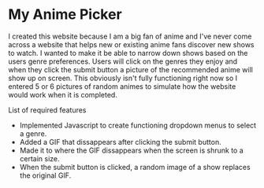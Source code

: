 # My Anime Picker

I created this website because I am a big fan of anime and I've never come across a website that helps new or existing anime fans discover new shows to watch. I wanted to make it be able to narrow down shows based on the users genre preferences. Users will click on the genres they enjoy and when they click the submit button a picture of the recommended anime will show up on screen. This obviously isn't fully functioning right now so I entered 5 or 6 pictures of random animes to simulate how the website would work when it is completed.

List of required features

- Implemented Javascript to create functioning dropdown menus to select a genre.
- Added a GIF that dissappears after clicking the submit button.
- Made it to where the GIF dissappears when the screen is shrunk to a certain size.
- When the submit button is clicked, a random image of a show replaces the original GIF.